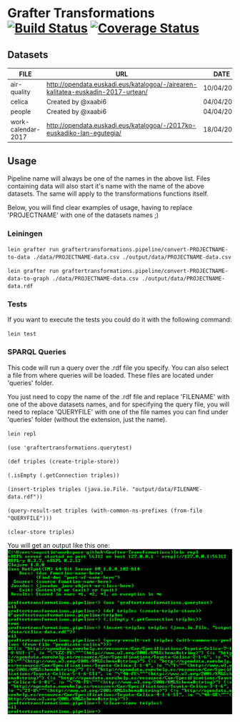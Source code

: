 # Grafter Transformations [![Build Status](https://travis-ci.org/xaabi6/GrafterTransformations.svg?branch=develop)](https://travis-ci.org/xaabi6/GrafterTransformations) [![Coverage Status](https://coveralls.io/repos/github/xaabi6/GrafterTransformations/badge.svg?branch=develop)](https://coveralls.io/github/xaabi6/GrafterTransformations?branch=develop)

## Datasets

| FILE | URL | DATE |
| --- | --- | --- |
| air-quality | http://opendata.euskadi.eus/katalogoa/-/airearen-kalitatea-euskadin-2017-urtean/ | 10/04/2017 |
| celica | Created by @xaabi6 | 04/04/2017 |
| people | Created by @xaabi6 | 04/04/2017 |
| work-calendar-2017 | http://opendata.euskadi.eus/katalogoa/-/2017ko-euskadiko-lan-egutegia/ | 18/04/2017 |

## Usage

Pipeline name will always be one of the names in the above list. Files containing data will also start it's name with the name of the above datasets. The same will apply to the transformations functions itself.

Below, you will find clear examples of usage, having to replace 'PROJECTNAME' with one of the datasets names ;)

### Leiningen

`lein grafter run graftertransformations.pipeline/convert-PROJECTNAME-to-data ./data/PROJECTNAME-data.csv ./output/data/PROJECTNAME-data.csv`

`lein grafter run graftertransformations.pipeline/convert-PROJECTNAME-data-to-graph ./data/PROJECTNAME-data.csv ./output/data/PROJECTNAME-data.rdf`

### Tests

If you want to execute the tests you could do it with the following command:

`lein test`

### SPARQL Queries

This code will run a query over the .rdf file you specify. You can also select a file from where queries will be loaded. These files are located under 'queries' folder.

You just need to copy the name of the .rdf file and replace 'FILENAME' with one of the above datasets names, and for specifying the query file, you will need to replace 'QUERYFILE' with one of the file names you can find under 'queries' folder (without the extension, just the name).

`lein repl`

`(use 'graftertransformations.querytest)`

`(def triples (create-triple-store))`

`(.isEmpty (.getConnection triples))`

`(insert-triples triples (java.io.File. "output/data/FILENAME-data.rdf"))`

`(query-result-set triples (with-common-ns-prefixes (from-file "QUERYFILE")))`

`(clear-store triples)`

You will get an output like this one:
![Query Test Output](query-test-output.png?raw=true)
